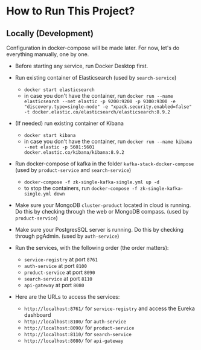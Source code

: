 # How to Run This Project?

## Locally (Development)

Configuration in docker-compose will be made later. For now, let's do everything manually, one by one.

* Before starting any service, run Docker Desktop first.


* Run existing container of Elasticsearch (used by `search-service`)
    * `docker start elasticsearch`
    * in case you don't have the container, run `docker run --name elasticsearch --net elastic -p 9200:9200 -p 9300:9300 -e "discovery.type=single-node" -e "xpack.security.enabled=false" -t docker.elastic.co/elasticsearch/elasticsearch:8.9.2`


* (If needed) run existing container of Kibana
    * `docker start kibana`
    * in case you don't have the container, run `docker run --name kibana --net elastic -p 5601:5601 docker.elastic.co/kibana/kibana:8.9.2`


* Run docker-compose of kafka in the folder `kafka-stack-docker-compose` (used by `product-service` and `search-service`)
    * `docker-compose -f zk-single-kafka-single.yml up -d`
    * to stop the containers, run `docker-compose -f zk-single-kafka-single.yml down`


* Make sure your MongoDB `cluster-product` located in cloud is running. Do this by checking through the web or MongoDB compass. (used by `product-service`)


* Make sure your PostgresSQL server is running. Do this by checking through pgAdmin. (used by `auth-service`)


* Run the services, with the following order (the order matters):
    * `service-registry` at port `8761`
    * `auth-service` at port `8100`
    * `product-service` at port `8090`
    * `search-service` at port `8110`
    * `api-gateway` at port `8080`


* Here are the URLs to access the services:
    * `http://localhost:8761/` for `service-registry` and access the Eureka dashboard
    * `http://localhost:8100/` for `auth-service`
    * `http://localhost:8090/` for `product-service`
    * `http://localhost:8110/` for `search-service`
    * `http://localhost:8080/` for `api-gateway`